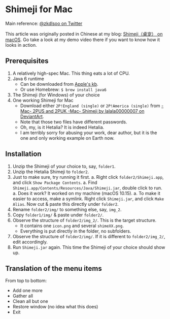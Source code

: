 # Shimeji for Mac

Main reference: [@zkdlsoo on Twitter](https://twitter.com/zkdlsoo/status/986176637946359808)

This article was originally posted in Chinese at my blog: [Shimeji（桌宠） on macOS](https://blog.loikein.one/2021/02/shimeji-on-macos.html). Go take a look at my demo video there if you want to know how it looks in action.

## Prerequisites

1. A relatively high-spec Mac. This thing eats a lot of CPU.
1. Java 6 runtime
    - Can be downloaded from [Apple's kb](https://support.apple.com/kb/DL1572?locale=en_US).
    - Or use Homebrew: `$ brew install java6`
1. The Shimeji (for Windows) of your choice
1. One working Shimeji for Mac
    - Download either `2P!England (single)` or `2P!America (single)` from [-Mac- 2PUS and 2PUK -Mac- Shimeji by lalala00000007 on DeviantArt](https://www.deviantart.com/lalala00000007/art/Mac-2PUS-and-2PUK-Mac-Shimeji-360524267).
    - Note that those two files have different passwords.
    - Oh, my, is it Hetalia? It is indeed Hetalia.
    - I am terribly sorry for abusing your work, dear author, but it is the one and only working example on Earth now.

## Installation

1. Unzip the Shimeji of your choice to, say, `folder1`.
1. Unzip the Hetalia Shimeji to `folder2`.
1. Just to make sure, try running it first.
    a. Right click `folder2/Shimeji.app`, and click `Show Package Contents`.
    a. Find `Shimeji.app/Contents/Resources/Java/Shimeji.jar`, double click to run.
    a. Does it work? It worked on my machine (macOS 10.15).
    a. To make it easier to access, make a symlink. Right click `Shimeji.jar`, and click `Make Alias`. Now cut & paste this directly under `folder2`.
1. Rename `folder2/img/` to something else, say, `img_2`.
1. Copy `folder1/img/` & paste under `folder2/`.
1. Observe the structure of `folder2/img_2/`. This is the target structure.
    - It contains one `icon.png` and several `shimeXX.png`.
    - Everything is put directly in the folder, no subfolders.
1. Observe the structure of `folder2/img/`. If it is different to `folder2/img_2/`, edit accordingly.
1. Run `Shimeji.jar` again. This time the Shimeji of your choice should show up.

## Translation of the menu items

From top to bottom:

- Add one more
- Gather all
- Clean all but one
- Restore window (no idea what this does)
- Exit
